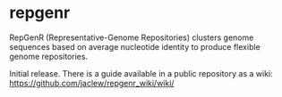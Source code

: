 # repgenr
RepGenR (Representative-Genome Repositories) clusters genome sequences based on average nucleotide identity to produce flexible genome repositories.

Initial release. There is a guide available in a public repository as a wiki: https://github.com/jaclew/repgenr_wiki/wiki/
